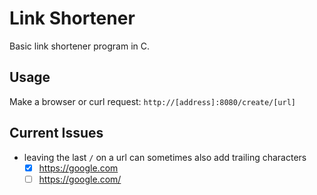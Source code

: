 # Link Shortener
Basic link shortener program in C.

## Usage
Make a browser or curl request: `http://[address]:8080/create/[url]`

## Current Issues
- leaving the last `/` on a url can sometimes also add trailing characters
	- [x] https://google.com
	- [ ] https://google.com/
